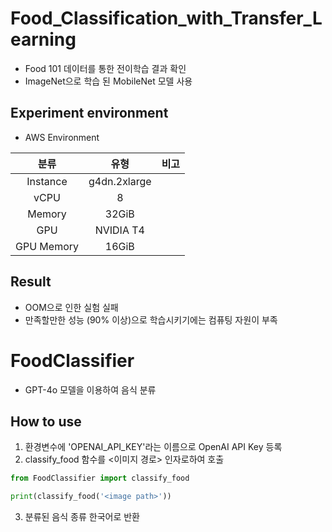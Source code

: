 # Food_Classification_with_Transfer_Learning
- Food 101 데이터를 통한 전이학습 결과 확인
- ImageNet으로 학습 된 MobileNet 모델 사용


## Experiment environment
- AWS Environment

|분류|유형|비고|
|:----------:|:------------:|:---:|
|  Instance  | g4dn.2xlarge |     |
|    vCPU    |      8       |     |
|   Memory   |    32GiB     |     |
|    GPU     |  NVIDIA T4   |     |
| GPU Memory |    16GiB     |     |


## Result
- OOM으로 인한 실험 실패
- 만족할만한 성능 (90% 이상)으로 학습시키기에는 컴퓨팅 자원이 부족


# FoodClassifier
- GPT-4o 모델을 이용하여 음식 분류


## How to use
1. 환경변수에 'OPENAI_API_KEY'라는 이름으로 OpenAI API Key 등록
2. classify_food 함수를 <이미지 경로> 인자로하여 호출
  ```py
  from FoodClassifier import classify_food

  print(classify_food('<image path>'))
  ```
3. 분류된 음식 종류 한국어로 반환
